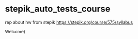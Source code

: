 # stepik_auto_tests_course
rep about hw from stepik
https://stepik.org/course/575/syllabus

Welcome)
